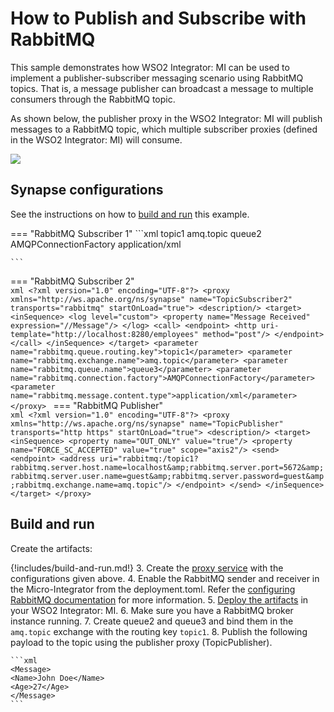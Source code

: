 # How to Publish and Subscribe with RabbitMQ

This sample demonstrates how WSO2 Integrator: MI can be used to implement a publisher-subscriber messaging scenario using RabbitMQ topics. That is, a message publisher can broadcast a message to multiple consumers through the RabbitMQ topic.

As shown below, the publisher proxy in the WSO2 Integrator: MI will publish messages to a RabbitMQ topic, which multiple subscriber proxies (defined in the WSO2 Integrator: MI) will consume.

<img src="{{base_path}}/assets/img/integrate/rabbitmq/rabbitmq-pub-sub.png">

## Synapse configurations

See the instructions on how to [build and run](#build-and-run) this example.

=== "RabbitMQ Subscriber 1"
    ```xml
    <?xml version="1.0" encoding="UTF-8"?>
    <proxy xmlns="http://ws.apache.org/ns/synapse" name="TopicSubscriber1" transports="rabbitmq" startOnLoad="true">
      <description/>
      <target>
          <inSequence>
              <log level="custom">
                  <property name="Message Received" expression="//Message"/>
              </log>
              <call>
                  <endpoint>
                      <http uri-template="http://localhost:8280/employees" method="post"/>
                  </endpoint>
              </call>
          </inSequence>
      </target>
      <parameter name="rabbitmq.queue.routing.key">topic1</parameter>
      <parameter name="rabbitmq.exchange.name">amq.topic</parameter>
      <parameter name="rabbitmq.queue.name">queue2</parameter>
      <parameter name="rabbitmq.connection.factory">AMQPConnectionFactory</parameter>
      <parameter name="rabbitmq.message.content.type">application/xml</parameter>
    </proxy>
    
    ```
=== "RabbitMQ Subscriber 2"    
    ```xml
    <?xml version="1.0" encoding="UTF-8"?>
    <proxy xmlns="http://ws.apache.org/ns/synapse" name="TopicSubscriber2" transports="rabbitmq" startOnLoad="true">
      <description/>
      <target>
          <inSequence>
              <log level="custom">
                  <property name="Message Received" expression="//Message"/>
              </log>
              <call>
                  <endpoint>
                      <http uri-template="http://localhost:8280/employees" method="post"/>
                  </endpoint>
              </call>
          </inSequence>
      </target>
      <parameter name="rabbitmq.queue.routing.key">topic1</parameter>
      <parameter name="rabbitmq.exchange.name">amq.topic</parameter>
      <parameter name="rabbitmq.queue.name">queue3</parameter>
      <parameter name="rabbitmq.connection.factory">AMQPConnectionFactory</parameter>
      <parameter name="rabbitmq.message.content.type">application/xml</parameter>
    </proxy>
    ```
=== "RabbitMQ Publisher"    
    ```xml
    <?xml version="1.0" encoding="UTF-8"?>
    <proxy xmlns="http://ws.apache.org/ns/synapse" name="TopicPublisher" transports="http https" startOnLoad="true">
      <description/>
      <target>
          <inSequence>
              <property name="OUT_ONLY" value="true"/>
              <property name="FORCE_SC_ACCEPTED" value="true" scope="axis2"/>
              <send>
                  <endpoint>
                      <address uri="rabbitmq:/topic1?rabbitmq.server.host.name=localhost&amp;rabbitmq.server.port=5672&amp;rabbitmq.server.user.name=guest&amp;rabbitmq.server.password=guest&amp;rabbitmq.exchange.name=amq.topic"/>
                  </endpoint>
              </send>
          </inSequence>
      </target>
    </proxy>
    ```

## Build and run

Create the artifacts:

{!includes/build-and-run.md!}
3. Create the [proxy service]({{base_path}}/develop/creating-artifacts/creating-a-proxy-service) with the configurations given above.
4. Enable the RabbitMQ sender and receiver in the Micro-Integrator from the deployment.toml. Refer the 
 [configuring RabbitMQ documentation]({{base_path}}/install-and-setup/setup/brokers/configure-with-rabbitmq) for more information.
5. [Deploy the artifacts]({{base_path}}/develop/deploy-artifacts) in your WSO2 Integrator: MI.
6. Make sure you have a RabbitMQ broker instance running.
7. Create queue2 and queue3 and bind them in the `amq.topic` exchange with the routing key `topic1`.
8. Publish the following payload to the topic using the publisher proxy (TopicPublisher).

    ```xml
    <Message>
    <Name>John Doe</Name>
    <Age>27</Age>
    </Message>
    ```
